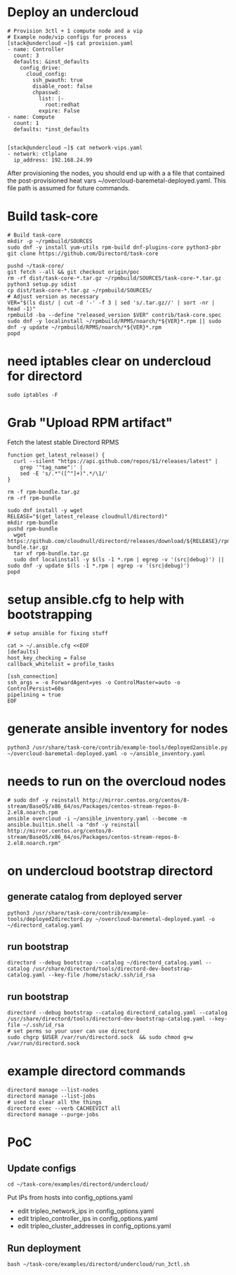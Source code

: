 # Deploy an undercloud
```
# Provision 3ctl + 1 compute node and a vip
# Example node/vip configs for process
[stack@undercloud ~]$ cat provision.yaml
- name: Controller
  count: 3
  defaults: &inst_defaults
    config_drive:
      cloud_config:
        ssh_pwauth: true
        disable_root: false
        chpasswd:
          list: |-
            root:redhat
          expire: False
- name: Compute
  count: 1
  defaults: *inst_defaults


[stack@undercloud ~]$ cat network-vips.yaml
- network: ctlplane
  ip_address: 192.168.24.99
```

After provisioning the nodes, you should end up with a a file that contained
the post-provisioned heat vars ~/overcloud-baremetal-deployed.yaml. This file
path is assumed for future commands.

# Build task-core
```
# Build task-core
mkdir -p ~/rpmbuild/SOURCES
sudo dnf -y install yum-utils rpm-build dnf-plugins-core python3-pbr
git clone https://github.com/Directord/task-core

pushd ~/task-core/
git fetch --all && git checkout origin/poc
rm -rf dist/task-core-*.tar.gz ~/rpmbuild/SOURCES/task-core-*.tar.gz
python3 setup.py sdist
cp dist/task-core-*.tar.gz ~/rpmbuild/SOURCES/
# Adjust version as necessary
VER="$(ls dist/ | cut -d '-' -f 3 | sed 's/.tar.gz//' | sort -nr | head -1)"
rpmbuild -ba --define "released_version $VER" contrib/task-core.spec
sudo dnf -y localinstall ~/rpmbuild/RPMS/noarch/*${VER}*.rpm || sudo dnf -y update ~/rpmbuild/RPMS/noarch/*${VER}*.rpm
popd
```

# need iptables clear on undercloud for directord
```
sudo iptables -F
```
# Grab "Upload RPM artifact"

Fetch the latest stable Directord RPMS
``` shell
function get_latest_release() {
  curl --silent "https://api.github.com/repos/$1/releases/latest" |
    grep '"tag_name":' |
    sed -E 's/.*"([^"]+)".*/\1/'
}

rm -f rpm-bundle.tar.gz
rm -rf rpm-bundle

sudo dnf install -y wget
RELEASE="$(get_latest_release cloudnull/directord)"
mkdir rpm-bundle
pushd rpm-bundle
  wget https://github.com/cloudnull/directord/releases/download/${RELEASE}/rpm-bundle.tar.gz
  tar xf rpm-bundle.tar.gz
  sudo dnf localinstall -y $(ls -1 *.rpm | egrep -v '(src|debug)') || sudo dnf -y update $(ls -1 *.rpm | egrep -v '(src|debug)')
popd
```

# setup ansible.cfg to help with bootstrapping
```
# setup ansible for fixing stuff

cat > ~/.ansible.cfg <<EOF
[defaults]
host_key_checking = False
callback_whitelist = profile_tasks

[ssh_connection]
ssh_args = -o ForwardAgent=yes -o ControlMaster=auto -o ControlPersist=60s
pipelining = true
EOF
```

# generate ansible inventory for nodes
```
python3 /usr/share/task-core/contrib/example-tools/deployed2ansible.py ~/overcloud-baremetal-deployed.yaml -o ~/ansible_inventory.yaml
```
# needs to run on the overcloud nodes
```
# sudo dnf -y reinstall http://mirror.centos.org/centos/8-stream/BaseOS/x86_64/os/Packages/centos-stream-repos-8-2.el8.noarch.rpm
ansible overcloud -i ~/ansible_inventory.yaml --become -m ansible.builtin.shell -a "dnf -y reinstall http://mirror.centos.org/centos/8-stream/BaseOS/x86_64/os/Packages/centos-stream-repos-8-2.el8.noarch.rpm"
```

# on undercloud bootstrap directord

## generate catalog from deployed server
```
python3 /usr/share/task-core/contrib/example-tools/deployed2directord.py ~/overcloud-baremetal-deployed.yaml -o ~/directord_catalog.yaml
```

## run bootstrap
```
directord --debug bootstrap --catalog ~/directord_catalog.yaml --catalog /usr/share/directord/tools/directord-dev-bootstrap-catalog.yaml --key-file /home/stack/.ssh/id_rsa
```

## run bootstrap
````
directord --debug bootstrap --catalog directord_catalog.yaml --catalog /usr/share/directord/tools/directord-dev-bootstrap-catalog.yaml --key-file ~/.ssh/id_rsa
# set perms so your user can use directord
sudo chgrp $USER /var/run/directord.sock  && sudo chmod g+w /var/run/directord.sock
````

# example directord commands
```
directord manage --list-nodes
directord manage --list-jobs
# used to clear all the things
directord exec --verb CACHEEVICT all
directord manage --purge-jobs
```

# PoC

## Update configs
```
cd ~/task-core/examples/directord/undercloud/
```

Put IPs from hosts into config_options.yaml
 - edit tripleo_network_ips in config_options.yaml
 - edit tripleo_controller_ips in config_options.yaml
 - edit tripleo_cluster_addresses in config_options.yaml

## Run deployment
```
bash ~/task-core/examples/directord/undercloud/run_3ctl.sh
```
